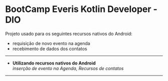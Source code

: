 BootCamp Everis Kotlin Developer - DIO
===================================

Projeto usado para os seguintes recursos nativos do Android:  
* requisição de novo evento na agenda  
* recebimento de dados dos contatos  

-------
* **Utilizando recursos nativos do Android**  
*inserção de evento na Agenda, Recursos de contatos*
-------
